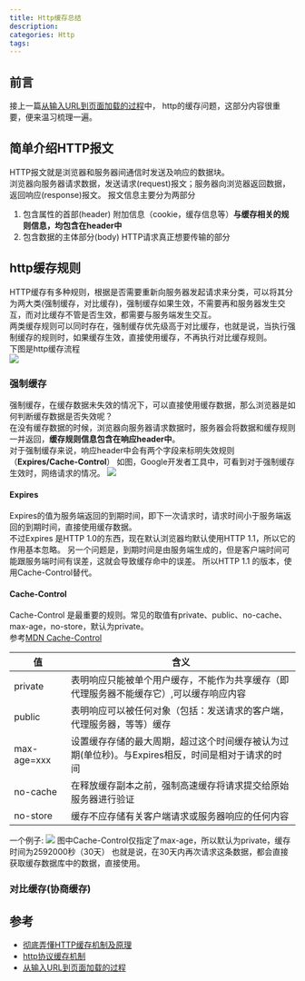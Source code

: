 ```yaml
---
title: Http缓存总结
description:
categories: Http
tags:
--- 
```

## 前言
接上一篇[从输入URL到页面加载的过程]({{site.url}}/http/2018/09/17/http-url/)中，
http的缓存问题，这部分内容很重要，便来温习梳理一遍。  

## 简单介绍HTTP报文  
HTTP报文就是浏览器和服务器间通信时发送及响应的数据块。  
浏览器向服务器请求数据，发送请求(request)报文；服务器向浏览器返回数据，返回响应(response)报文。
报文信息主要分为两部分
1. 包含属性的首部(header)  附加信息（cookie，缓存信息等）**与缓存相关的规则信息，均包含在header中**
2. 包含数据的主体部分(body)  HTTP请求真正想要传输的部分

## http缓存规则   
HTTP缓存有多种规则，根据是否需要重新向服务器发起请求来分类，可以将其分为两大类(强制缓存，对比缓存)，强制缓存如果生效，不需要再和服务器发生交互，而对比缓存不管是否生效，都需要与服务端发生交互。  
两类缓存规则可以同时存在，强制缓存优先级高于对比缓存，也就是说，当执行强制缓存的规则时，如果缓存生效，直接使用缓存，不再执行对比缓存规则。  
下图是http缓存流程  
![](https://segmentfault.com/img/bVS05q?w=790&h=623)   

### 强制缓存  
强制缓存，在缓存数据未失效的情况下，可以直接使用缓存数据，那么浏览器是如何判断缓存数据是否失效呢？  
在没有缓存数据的时候，浏览器向服务器请求数据时，服务器会将数据和缓存规则一并返回，**缓存规则信息包含在响应header中**。  
对于强制缓存来说，响应header中会有两个字段来标明失效规则（**Expires/Cache-Control**） 
如图，Google开发者工具中，可看到对于强制缓存生效时，网络请求的情况。
![]({{site.url}}/assets/images/2018-9-17-http-url/disk-cache.png)  

#### Expires  
Expires的值为服务端返回的到期时间，即下一次请求时，请求时间小于服务端返回的到期时间，直接使用缓存数据。  
不过Expires 是HTTP 1.0的东西，现在默认浏览器均默认使用HTTP 1.1，所以它的作用基本忽略。
另一个问题是，到期时间是由服务端生成的，但是客户端时间可能跟服务端时间有误差，这就会导致缓存命中的误差。
所以HTTP 1.1 的版本，使用Cache-Control替代。
#### Cache-Control
Cache-Control 是最重要的规则。常见的取值有private、public、no-cache、max-age，no-store，默认为private。  
参考[MDN Cache-Control](https://developer.mozilla.org/zh-CN/docs/Web/HTTP/Headers/Cache-Control)  
 
|值|含义|  
|---|---|
|private|表明响应只能被单个用户缓存，不能作为共享缓存（即代理服务器不能缓存它）,可以缓存响应内容|
|public|表明响应可以被任何对象（包括：发送请求的客户端，代理服务器，等等）缓存|
|max-age=xxx|设置缓存存储的最大周期，超过这个时间缓存被认为过期(单位秒)。与Expires相反，时间是相对于请求的时间|
|no-cache|在释放缓存副本之前，强制高速缓存将请求提交给原始服务器进行验证|
|no-store|缓存不应存储有关客户端请求或服务器响应的任何内容|   
一个例子:
![]({{site.url}}/assets/images/2018-9-17-http-url/max-age.png)
图中Cache-Control仅指定了max-age，所以默认为private，缓存时间为2592000秒（30天）
也就是说，在30天内再次请求这条数据，都会直接获取缓存数据库中的数据，直接使用。 
     
### 对比缓存(协商缓存)

## 参考
- [彻底弄懂HTTP缓存机制及原理](https://www.cnblogs.com/chenqf/p/6386163.html)
- [http协议缓存机制](https://segmentfault.com/a/1190000010690320)
- [从输入URL到页面加载的过程](http://www.dailichun.com/2018/03/12/whenyouenteraurl.html)